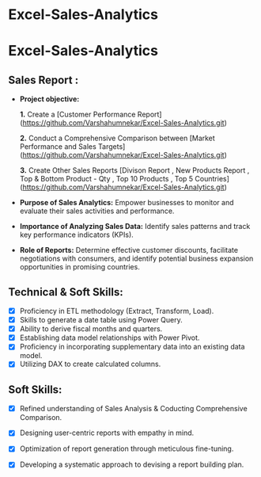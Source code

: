 # Excel-Sales-Analytics

# Excel-Sales-Analytics
## Sales Report :


- **Project objective:** 

    **1.** Create a [Customer Performance Report] (https://github.com/Varshahumnekar/Excel-Sales-Analytics.git)
  
    **2.** Conduct a Comprehensive Comparison between [Market Performance and Sales Targets] (https://github.com/Varshahumnekar/Excel-Sales-Analytics.git)

    **3.** Create Other Sales Reports [Divison Report , New Products Report , Top & Bottom Product - Qty , Top 10 Products , Top 5 Countries] (https://github.com/Varshahumnekar/Excel-Sales-Analytics.git)

- **Purpose of Sales Analytics:** Empower businesses to monitor and evaluate their sales activities and performance.

- **Importance of Analyzing Sales Data:** Identify sales patterns and track key performance indicators (KPIs).

 - **Role of Reports:** Determine effective customer discounts, facilitate negotiations with consumers, and identify potential business expansion opportunities in promising countries.


## Technical & Soft Skills:
- [x]	Proficiency in ETL methodology (Extract, Transform, Load).
- [x]	Skills to generate a date table using Power Query.
- [x]	Ability to derive fiscal months and quarters.
- [x]	Establishing data model relationships with Power Pivot.
- [x]	Proficiency in incorporating supplementary data into an existing data model.
- [x]	Utilizing DAX to create calculated columns.

## Soft Skills:
- [x]	Refined understanding of Sales Analysis & Coducting Comprehensive Comparison.
- [x]	Designing user-centric reports with empathy in mind.
- [x]	Optimization of report generation through meticulous fine-tuning.
- [x]	Developing a systematic approach to devising a report building plan.



  
